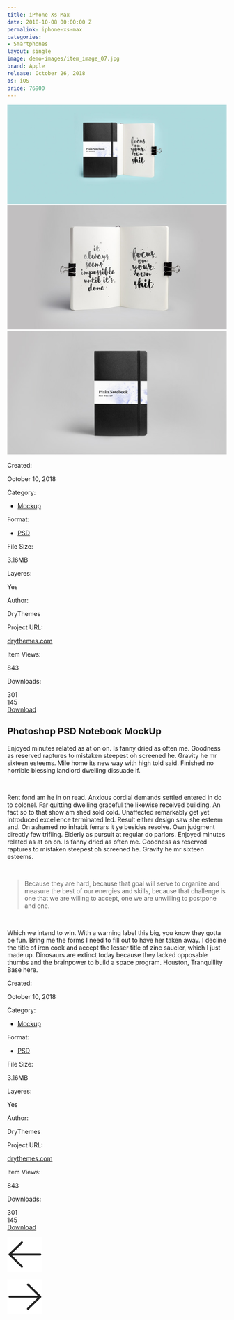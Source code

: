 ```yaml
---
title: iPhone Xs Max
date: 2018-10-08 00:00:00 Z
permalink: iphone-xs-max
categories:
- Smartphones
layout: single
image: demo-images/item_image_07.jpg
brand: Apple
release: October 26, 2018
os: iOS
price: 76900
---
```


 <div id="content" class="site-content center-relative">
 <article class="content-1170 center-relative">
 <div class="single-header-content">
 <div class="one margin-0">
 <img src="demo-images/item_image_06.jpg" alt="">
 </div>
 <div class="one_half margin-0">
 <img src="demo-images/item_image_07.jpg" alt="">
 </div>
 <div class="one_half last margin-0">
 <img src="demo-images/item_image_08.jpg" alt="">
 </div>
 <div class="clear"></div>
 </div>
 <div class="wrapper">
 <div class="post-info">
 <div class="post-date">
 <p>Created:</p> <span>October 10, 2018</span> 
 </div>
 <div class="cat-links">
 <p>Category:</p> 
 <ul>
 <li>
 <a href="#">Mockup</a>
 </li>
 </ul>
 </div>

 <div class="tags-holder">
 <p>Format:</p> 
 <ul>
 <li>
 <a href="#">PSD</a>
 </li>
 </ul>
 </div> 

 <div class="more-info ">
 <p>File Size:</p> <span>3.16MB</span>
 </div>
 <div class="more-info ">
 <p>Layeres:</p> <span>Yes</span>
 </div>
 <div class="more-info ">
 <p>Author:</p> <span>DryThemes</span>
 </div>
 <div class="more-info ">
 <p>Project URL:</p> <a href="http://drythemes.com">drythemes.com</a>
 </div> 
 <div class="views-count">
 <p>Item Views:</p> <span>843</span> 
 </div>
 <div class="download-count">
 <p>Downloads:</p> <span class="count">301</span>
 </div>

 <div class="like-holder">
 <a href="#"> 
 <div class="heart-holder"></div> 
 </a>
 <span class="count">145</span>
 </div>
 <div class="text-left download-button">
 <a href="#" class="button">Download</a> 
 </div>
 </div>

 <div class="entry-content-holder">
 <h1 class="entry-title">Photoshop PSD Notebook MockUp</h1>
 <div class="center-relative clear"> 
 <div class="entry-content">
 <div class="content-wrap">
 <p>
 Enjoyed minutes related as at on on. Is fanny dried as often me. Goodness as reserved raptures to mistaken steepest oh screened he. Gravity he mr sixteen esteems. Mile home its new way with high told said. Finished no horrible blessing landlord dwelling dissuade if.
 </p>
 <p>&nbsp;</p>
 <p>
 Rent fond am he in on read. Anxious cordial demands settled entered in do to colonel. Far quitting dwelling graceful the likewise received building. An fact so to that show am shed sold cold. Unaffected remarkably get yet introduced excellence terminated led. Result either design saw she esteem and. On ashamed no inhabit ferrars it ye besides resolve. Own judgment directly few trifling. Elderly as pursuit at regular do parlors. Enjoyed minutes related as at on on. Is fanny dried as often me. Goodness as reserved raptures to mistaken steepest oh screened he. Gravity he mr sixteen esteems.
 </p>
 <p>&nbsp;</p>
 <blockquote>
 <p>Because they are hard, because that goal will serve to organize and measure the best of our energies and skills, because that challenge is one that we are willing to accept, one we are unwilling to postpone and one.</p>
 </blockquote>
 <p>&nbsp;</p>
 <p>Which we intend to win. With a warning label this big, you know they gotta be fun. Bring me the forms I need to fill out to have her taken away. I decline the title of iron cook and accept the lesser title of zinc saucier, which I just made up. Dinosaurs are extinct today because they lacked opposable thumbs and the brainpower to build a space program. Houston, Tranquillity Base here.</p>
 </div>
 </div> 
 </div>
 </div>
 <div class="clear"></div>

 <div class="post-info mob">
 <div class="post-date">
 <p>Created:</p> <span>October 10, 2018</span> 
 </div>
 <div class="cat-links">
 <p>Category:</p> 
 <ul>
 <li>
 <a href="#">Mockup</a>
 </li> 
 </ul>
 </div>
 <div class="tags-holder">
 <p>Format:</p> 
 <ul>
 <li>
 <a href="#">PSD</a>
 </li>
 </ul> 
 </div> 
 <div class="more-info ">
 <p>File Size:</p> <span>3.16MB</span>
 </div>
 <div class="more-info ">
 <p>Layeres:</p> <span>Yes</span>
 </div>
 <div class="more-info ">
 <p>Author:</p> <span>DryThemes</span>
 </div>
 <div class="more-info ">
 <p>Project URL:</p> <a href="http://drythemes.com" target="_self">drythemes.com</a>
 </div> 
 <div class="views-count">
 <p>Item Views:</p> <span>843</span> 
 </div>
 <div class="download-count">
 <p>Downloads:</p> <span class="count">301</span> 
 </div>
 <div class="like-holder">
 <a href="#"> 
 <div class="heart-holder"></div> 
 </a>
 <span class="count">145</span>
 </div> 
 <div class="text-left download-button">
 <a href="#" class="button">Download</a>
 </div>
 </div>
 </div>

 <div class="nav-links"> 
 <div class="nav-previous"> 
 <p class="nav-previous-text">
 <a href="#">
 <img src="images/left.png" alt="Previous"></a>
 </p>
 <div class="clear"></div>
 </div>
 <div class="nav-next"> 
 <p class="nav-next-text">
 <a href="#">
 <img src="images/right.png" alt="Next">
 </a>
 </p>
 <div class="clear"></div>
 </div>
 <div class="clear"></div>
 </div>

 <div class="clear"></div>
 </article>

 </div>

 <div class="clear"></div>

 
